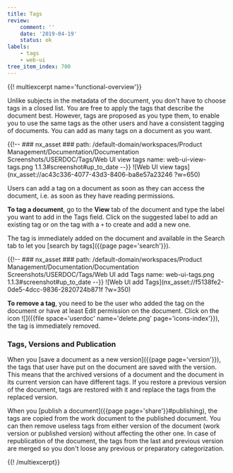 ```yaml
---
title: Tags
review:
    comment: ''
    date: '2019-04-19'
    status: ok
labels:
    - tags
    - web-ui
tree_item_index: 700
---
```


{{! multiexcerpt name='functional-overview'}}

Unlike subjects in the metadata of the document, you don't have to choose tags in a closed list. You are free to apply the tags that describe the document best. However, tags are proposed as you type them, to enable you to use the same tags as the other users and have a consistent tagging of documents. You can add as many tags on a document as you want.

{{!--     ### nx_asset ###
    path: /default-domain/workspaces/Product Management/Documentation/Documentation Screenshots/USERDOC/Tags/Web UI view tags
    name: web-ui-view-tags.png
    1.1.3#screenshot#up_to_date
--}}
![Web UI view tags](nx_asset://ac43c336-4077-43d3-8406-ba8e57a23246 ?w=650)

Users can add a tag on a document as soon as they can access the document, i.e. as soon as they have reading permissions.

**To tag a document**, go to the **View** tab of the document and type the label you want to add in the Tags field.
Click on the suggested label to add an existing tag or on the tag with a `+` to create and add a new one.

The tag is immediately added on the document and available in the Search tab to let you [search by tags]({{page page='search'}}).

{{!--     ### nx_asset ###
    path: /default-domain/workspaces/Product Management/Documentation/Documentation Screenshots/USERDOC/Tags/Web UI add Tags
    name: web-ui-tags.png
    1.1.3#screenshot#up_to_date
--}}
![Web UI add Tags](nx_asset://f5138fe2-0de5-4dcc-9836-2820724b871f ?w=350)

**To remove a tag**, you need to be the user who added the tag on the document or have at least Edit permission on the document. Click on the icon ![]({{file space='userdoc' name='delete.png' page='icons-index'}}), the tag is immediately removed.

### Tags, Versions and Publication

When you [save a document as a new version]({{page page='version'}}), the tags that user have put on the document are saved with the version. This means that the archived versions of a document and the document in its current version can have different tags. If you restore a previous version of the document, tags are restored with it and replace the tags from the replaced version.

When you [publish a document]({{page page='share'}}#publishing), the tags are copied from the work document to the published document. You can then remove useless tags from either version of the document (work version or published version) without affecting the other one. In case of republication of the document, the tags from the last and previous version are merged so you don't loose any previous or preparatory categorization.

{{! /multiexcerpt}}
